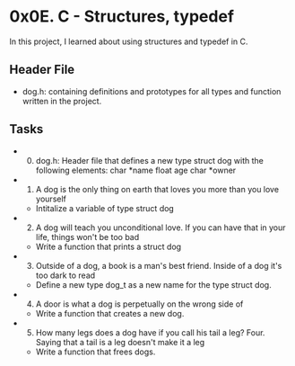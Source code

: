 # 0x0E. C - Structures, typedef

In this project, I learned about using structures and typedef in C.

## Header File

* dog.h: containing definitions and prototypes for all types and function written in the project.


## Tasks

* 0. dog.h: Header file that defines a new type struct dog with the following elements:
	char *name
	float age
	char *owner

* 1. A dog is the only thing on earth that loves you more than you love yourself
 	- Intitalize a variable of type struct dog

* 2. A dog will teach you unconditional love. If you can have that in your life, things won't be too bad
	- Write a function that prints a struct dog
	
* 3. Outside of a dog, a book is a man's best friend. Inside of a dog it's too dark to read
 	- Define a new type dog_t as a new name for the type struct dog.

* 4. A door is what a dog is perpetually on the wrong side of
	- Write a function that creates a new dog.

* 5. How many legs does a dog have if you call his tail a leg? Four. Saying that a tail is a leg doesn't make it a leg
	- Write a function that frees dogs.
